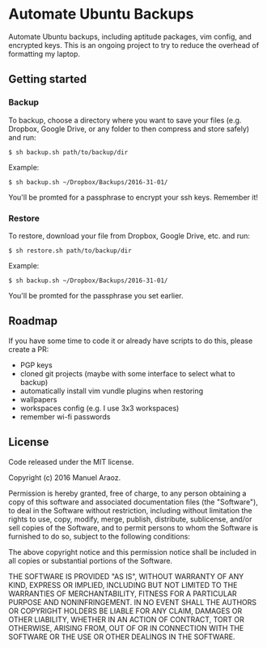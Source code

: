 # Automate Ubuntu Backups
Automate Ubuntu backups, including aptitude packages, vim config, and encrypted keys.
This is an ongoing project to try to reduce the overhead of formatting my laptop. 

## Getting started

### Backup
To backup, choose a directory where you want to save your files (e.g. Dropbox, Google Drive, or any folder to then compress and store safely) and run:
```
$ sh backup.sh path/to/backup/dir
```
Example:
```
$ sh backup.sh ~/Dropbox/Backups/2016-31-01/
```

You'll be promted for a passphrase to encrypt your ssh keys. Remember it!

### Restore
To restore, download your file from Dropbox, Google Drive, etc. and run:
```
$ sh restore.sh path/to/backup/dir
```
Example:
```
$ sh backup.sh ~/Dropbox/Backups/2016-31-01/
```
You'll be promted for the passphrase you set earlier.


## Roadmap
If you have some time to code it or already have scripts to do this, please create a PR:

- PGP keys
- cloned git projects (maybe with some interface to select what to backup)
- automatically install vim vundle plugins when restoring
- wallpapers
- workspaces config (e.g. I use 3x3 workspaces)
- remember wi-fi passwords

## License 
Code released under the MIT license.

Copyright (c) 2016 Manuel Araoz.

Permission is hereby granted, free of charge, to any person obtaining a copy
of this software and associated documentation files (the "Software"), to deal
in the Software without restriction, including without limitation the rights
to use, copy, modify, merge, publish, distribute, sublicense, and/or sell
copies of the Software, and to permit persons to whom the Software is
furnished to do so, subject to the following conditions:

The above copyright notice and this permission notice shall be included in
all copies or substantial portions of the Software.

THE SOFTWARE IS PROVIDED "AS IS", WITHOUT WARRANTY OF ANY KIND, EXPRESS OR
IMPLIED, INCLUDING BUT NOT LIMITED TO THE WARRANTIES OF MERCHANTABILITY,
FITNESS FOR A PARTICULAR PURPOSE AND NONINFRINGEMENT. IN NO EVENT SHALL THE
AUTHORS OR COPYRIGHT HOLDERS BE LIABLE FOR ANY CLAIM, DAMAGES OR OTHER
LIABILITY, WHETHER IN AN ACTION OF CONTRACT, TORT OR OTHERWISE, ARISING FROM,
OUT OF OR IN CONNECTION WITH THE SOFTWARE OR THE USE OR OTHER DEALINGS IN
THE SOFTWARE.
